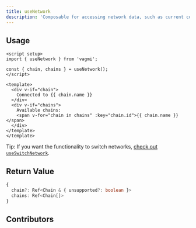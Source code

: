 ```yaml
---
title: useNetwork
description: 'Composable for accessing network data, such as current connected chain and connector chains.'
---
```


## Usage

```vue
<script setup>
import { useNetwork } from 'vagmi';

const { chain, chains } = useNetwork();
</script>

<template>
  <div v-if="chain">
    Connected to {{ chain.name }}
  </div>
  <div v-if="chains">
    Available chains:
    <span v-for="chain in chains" :key="chain.id">{{ chain.name }}</span>
  </div>
</template>
</template>
```

Tip: If you want the functionality to switch networks, [check out `useSwitchNetwork`](/composables/useswitchnetwork).

## Return Value

```ts
{
  chain?: Ref<Chain & { unsupported?: boolean }>
  chains: Ref<Chain[]>
}
```

## Contributors
<Contributors fn="useNetwork"></Contributors>
